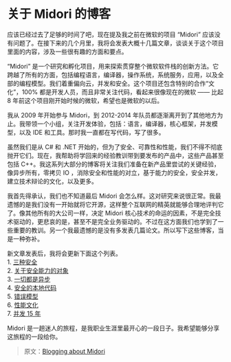 # 关于 Midori 的博客

应该已经过去了足够的时间了吧，现在提及我之前在微软的项目 “Midori” 应该没有问题了。在接下来的几个月里，我将会发表大概十几篇文章，谈谈关于这个项目里面的内容，涉及一些很有趣的方面和要点。 

“Midori” 是一个研究和孵化项目，用来探索贯穿整个微软软件栈的创新方法。它跨越了所有的方面，包括编程语言，编译器，操作系统，系统服务，应用，以及全部的编程模型。我们着重偏向云，并发和安全。这个项目还包含特别的合作“文化”，100% 都是开发人员，而且非常关注代码，看起来很像现在的微软 —— 比起 8 年前这个项目刚开始时候的微软，希望也是微软的以后。

我从 2009 年开始参与 Midori，到 2012-2014 年队员都逐渐离开到了其他地方为止。我带领一个小组，关注开发体验，包括：语言，编译器，核心框架，并发模型，以及 IDE 和工具。那时我一直都在写代码，写了很多。 

虽然我们是从 C# 和 .NET 开始的，但为了安全、可靠性和性能，我们不得不彻底抛开它们。现在，我帮助将学回来的经验教训带到要发布的产品中，这些产品甚至包括 C++。我这系列大部分的博客将关注我们准备在新产品里尝试的关键经验，像异步所有，零拷贝 IO ，消除安全和性能的对立，基于能力的安全，安全并发，建立技术辩论的文化，以及更多。

我首先得承认，我们也不知道最后 Midori 会怎么样。这对研究来说很正常。我最遗憾的是我们没有一开始就将它开源，这样整个互联网的精英就能够合理地评判它了。像其他所有的大公司一样，决定 Midori 核心技术的命运的因素，不是完全技术驱动的，更悲哀的是，甚至不是完全业务驱动的。不过在这方面我们也学到了一些重要的教训。另一个我最遗憾的是没有多发表几篇论文。所以写下这些博客，当是一种弥补。

新文章发表后，我将会更新下面这个列表。  
    1. [三种安全](https://github.com/Ruikuan/blog/blob/master/Coding/a_tale_of_three_safeties.md)   
    2. [关于安全能力的对象](https://github.com/Ruikuan/blog/blob/master/Coding/objects_as_secure_capabilities.md)  
    3. [一切都是异步](https://github.com/Ruikuan/blog/blob/master/Coding/asynchronous_everything.md)  
    4. [安全的本地代码](https://github.com/Ruikuan/blog/blob/master/Coding/safe_native_code.md)  
    5. [错误模型](https://github.com/Ruikuan/blog/blob/master/Coding/the_error_model.md)  
    6. [性能文化](https://github.com/Ruikuan/blog/blob/master/Coding/performance_culture.md)  
    7. [并发 15 年](https://github.com/Ruikuan/blog/blob/master/Coding/15_years_of_concurrency.md)  

Midori 是一趟迷人的旅程，是我职业生涯里最开心的一段日子。我希望能够分享这旅程的一段给你。 


> 原文：[Blogging about Midori](http://joeduffyblog.com/2015/11/03/blogging-about-midori/)